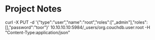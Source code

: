 # Project Notes

curl -X PUT -d '{"type":"user","name":"root","roles":["_admin"],"roles":[],"password":"toor"}' 10.10.10.10:5984/_users/org.couchdb.user:root -H "Content-Type:application/json"